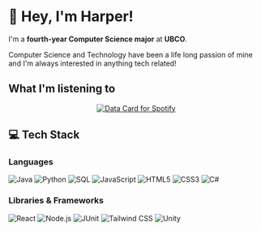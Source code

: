 # 👀 Hey, I'm Harper!  

I'm a **fourth-year Computer Science major** at **UBCO**.  

Computer Science and Technology have been a life long passion of mine and I'm always interested in anything tech related!


## What I'm listening to
<div align="center">
  <a href="https://data-card-for-spotify.herokuapp.com/card?user_id=popharpe">
    <img src="https://data-card-for-spotify.herokuapp.com/api/card?user_id=popharpe&show_border=true&hide_top_artists=true" alt="Data Card for Spotify">
  </a>
</div>

## 💻 Tech Stack  

### Languages  
![Java](https://img.shields.io/badge/Java-%23ED8B00.svg?style=for-the-badge&logo=java&logoColor=white)  ![Python](https://img.shields.io/badge/Python-3670A0?style=for-the-badge&logo=python&logoColor=ffdd54)  ![SQL](https://img.shields.io/badge/SQL-4479A1?style=for-the-badge&logo=postgresql&logoColor=white)  ![JavaScript](https://img.shields.io/badge/JavaScript-F7DF1E?style=for-the-badge&logo=javascript&logoColor=black)  ![HTML5](https://img.shields.io/badge/HTML5-E34F26?style=for-the-badge&logo=html5&logoColor=white)  ![CSS3](https://img.shields.io/badge/CSS3-1572B6?style=for-the-badge&logo=css3&logoColor=white)  ![C#](https://img.shields.io/badge/C%23-239120?style=for-the-badge&logo=c-sharp&logoColor=white)  

### Libraries & Frameworks  
![React](https://img.shields.io/badge/React-20232A?style=for-the-badge&logo=react&logoColor=61DAFB)  ![Node.js](https://img.shields.io/badge/Node.js-43853D?style=for-the-badge&logo=node.js&logoColor=white)  ![JUnit](https://img.shields.io/badge/JUnit-25A162?style=for-the-badge&logo=junit5&logoColor=white)  ![Tailwind CSS](https://img.shields.io/badge/TailwindCSS-38B2AC?style=for-the-badge&logo=tailwind-css&logoColor=white)  ![Unity](https://img.shields.io/badge/Unity-100000?style=for-the-badge&logo=unity&logoColor=white)  
